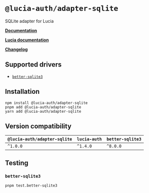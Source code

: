 # `@lucia-auth/adapter-sqlite`

SQLite adapter for Lucia

**[Documentation](https://lucia-auth.com/database/sqlite)**

**[Lucia documentation](https://lucia-auth.com)**

**[Changelog](https://github.com/pilcrowOnPaper/lucia/blob/main/packages/adapter-sqlite/CHANGELOG.md)**

## Supported drivers

- [`better-sqlite3`](https://github.com/WiseLibs/better-sqlite3)

## Installation

```
npm install @lucia-auth/adapter-sqlite
pnpm add @lucia-auth/adapter-sqlite
yarn add @lucia-auth/adapter-sqlite
```

## Version compatibility

| `@lucia-auth/adapter-sqlite` | `lucia-auth` | `better-sqlite3` |
| ---------------------------- | ------------ | ---------------- |
| `^1.0.0`                     | `^1.4.0`     | `^8.0.0`         |

## Testing

### `better-sqlite3`

```
pnpm test.better-sqlite3
```
